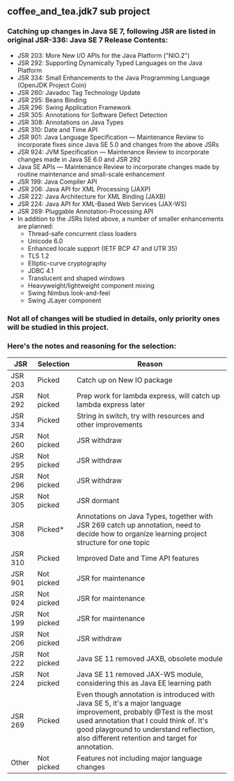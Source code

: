 ## coffee_and_tea.jdk7 sub project

### Catching up changes in Java SE 7, following JSR are listed in original JSR-336: Java SE 7 Release Contents:

- JSR 203: More New I/O APIs for the Java Platform ("NIO.2")
- JSR 292: Supporting Dynamically Typed Languages on the Java Platform
- JSR 334: Small Enhancements to the Java Programming Language (OpenJDK Project Coin)
- JSR 260: Javadoc Tag Technology Update
- JSR 295: Beans Binding
- JSR 296: Swing Application Framework
- JSR 305: Annotations for Software Defect Detection
- JSR 308: Annotations on Java Types
- JSR 310: Date and Time API
- JSR 901: Java Language Specification — Maintenance Review to incorporate fixes since Java SE 5.0 and changes from the above JSRs
- JSR 924: JVM Specification — Maintenance Review to incorporate changes made in Java SE 6.0 and JSR 292
- Java SE APIs — Maintenance Review to incorporate changes made by routine maintenance and small-scale enhancement
- JSR 199: Java Compiler API
- JSR 206: Java API for XML Processing (JAXP)
- JSR 222: Java Architecture for XML Binding (JAXB)
- JSR 224: Java API for XML-Based Web Services (JAX-WS)
- JSR 269: Pluggable Annotation-Processing API
- In addition to the JSRs listed above, a number of smaller enhancements are planned:
    * Thread-safe concurrent class loaders
    * Unicode 6.0
    * Enhanced locale support (IETF BCP 47 and UTR 35)
    * TLS 1.2
    * Elliptic-curve cryptography
    * JDBC 4.1
    * Translucent and shaped windows
    * Heavyweight/lightweight component mixing
    * Swing Nimbus look-and-feel
    * Swing JLayer component

### Not all of changes will be studied in details, only priority ones will be studied in this project. 
### Here's the notes and reasoning for the selection:

| JSR     | Selection  | Reason                                                                   |
| ------- | ---------- | ------------------------------------------------------------------------ |
| JSR 203 | Picked     | Catch up on  New IO package                                              |
| JSR 292 | Not picked | Prep work for lambda express, will catch up lambda express later         |
| JSR 334 | Picked     | String in switch, try with resources and other improvements              |
| JSR 260 | Not picked | JSR withdraw                                                             |
| JSR 295 | Not picked | JSR withdraw                                                             |
| JSR 296 | Not picked | JSR withdraw                                                             |
| JSR 305 | Not picked | JSR dormant                                                              |
| JSR 308 | Picked*    | Annotations on Java Types, together with JSR 269 catch up annotation, need to decide how to organize learning project structure for one topic |
| JSR 310 | Picked     | Improved Date and Time API features                                      | 
| JSR 901 | Not picked | JSR for maintenance                                                      |
| JSR 924 | Not picked | JSR for maintenance                                                      |
| JSR 199 | Not picked | JSR for maintenance                                                      |
| JSR 206 | Not picked | JSR withdraw                                                             |
| JSR 222 | Not picked | Java SE 11 removed JAXB, obsolete module                                 |
| JSR 224 | Not picked | Java SE 11 removed JAX-WS module, considering this as Java EE learning path | 
| JSR 269 | Picked     | Even though annotation is introduced with Java SE 5, it's a major language improvement, probably @Test is the most used annotation that I could think of. It's good playground to understand reflection, also different retention and target for annotation. |
| Other   | Not picked | Features not including major language changes                            |

